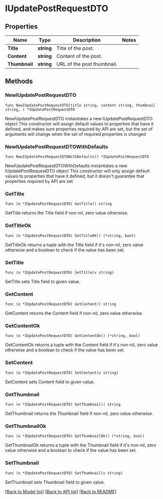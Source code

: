 # IUpdatePostRequestDTO

## Properties

Name | Type | Description | Notes
------------ | ------------- | ------------- | -------------
**Title** | **string** | Title of the post. | 
**Content** | **string** | Content of the post. | 
**Thumbnail** | **string** | URL of the post thumbnail. | 

## Methods

### NewIUpdatePostRequestDTO

`func NewIUpdatePostRequestDTO(title string, content string, thumbnail string, ) *IUpdatePostRequestDTO`

NewIUpdatePostRequestDTO instantiates a new IUpdatePostRequestDTO object
This constructor will assign default values to properties that have it defined,
and makes sure properties required by API are set, but the set of arguments
will change when the set of required properties is changed

### NewIUpdatePostRequestDTOWithDefaults

`func NewIUpdatePostRequestDTOWithDefaults() *IUpdatePostRequestDTO`

NewIUpdatePostRequestDTOWithDefaults instantiates a new IUpdatePostRequestDTO object
This constructor will only assign default values to properties that have it defined,
but it doesn't guarantee that properties required by API are set

### GetTitle

`func (o *IUpdatePostRequestDTO) GetTitle() string`

GetTitle returns the Title field if non-nil, zero value otherwise.

### GetTitleOk

`func (o *IUpdatePostRequestDTO) GetTitleOk() (*string, bool)`

GetTitleOk returns a tuple with the Title field if it's non-nil, zero value otherwise
and a boolean to check if the value has been set.

### SetTitle

`func (o *IUpdatePostRequestDTO) SetTitle(v string)`

SetTitle sets Title field to given value.


### GetContent

`func (o *IUpdatePostRequestDTO) GetContent() string`

GetContent returns the Content field if non-nil, zero value otherwise.

### GetContentOk

`func (o *IUpdatePostRequestDTO) GetContentOk() (*string, bool)`

GetContentOk returns a tuple with the Content field if it's non-nil, zero value otherwise
and a boolean to check if the value has been set.

### SetContent

`func (o *IUpdatePostRequestDTO) SetContent(v string)`

SetContent sets Content field to given value.


### GetThumbnail

`func (o *IUpdatePostRequestDTO) GetThumbnail() string`

GetThumbnail returns the Thumbnail field if non-nil, zero value otherwise.

### GetThumbnailOk

`func (o *IUpdatePostRequestDTO) GetThumbnailOk() (*string, bool)`

GetThumbnailOk returns a tuple with the Thumbnail field if it's non-nil, zero value otherwise
and a boolean to check if the value has been set.

### SetThumbnail

`func (o *IUpdatePostRequestDTO) SetThumbnail(v string)`

SetThumbnail sets Thumbnail field to given value.



[[Back to Model list]](../README.md#documentation-for-models) [[Back to API list]](../README.md#documentation-for-api-endpoints) [[Back to README]](../README.md)


